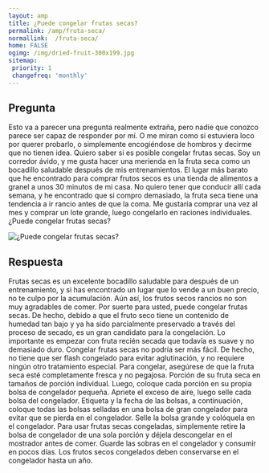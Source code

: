 ```yaml
---
layout: amp
title: ¿Puede congelar frutas secas?  
permalink: /amp/fruta-seca/
normallink:  /fruta-seca/
home: FALSE
ogimg: /img/dried-fruit-300x199.jpg
sitemap:
 priority: 1
 changefreq: 'monthly'
---
```




## Pregunta

Esto va a parecer una pregunta realmente extraña, pero nadie que conozco parece ser capaz de responder por mí. O me miran como si estuviera loco por querer probarlo, o simplemente encogiéndose de hombros y decirme que no tienen idea. Quiero saber si es posible congelar frutas secas. Soy un corredor ávido, y me gusta hacer una merienda en la fruta seca como un bocadillo saludable después de mis entrenamientos. El lugar más barato que he encontrado para comprar frutos secos es una tienda de alimentos a granel a unos 30 minutos de mi casa. No quiero tener que conducir allí cada semana, y he encontrado que si compro demasiado, la fruta seca tiene una tendencia a ir rancio antes de que la coma. Me gustaría comprar una vez al mes y comprar un lote grande, luego congelarlo en raciones individuales. ¿Puede congelar frutas secas?


![¿Puede congelar frutas secas?](https://sepuedecongelar.com/img/dried-fruit-300x199.jpg "¿Puede congelar frutas secas?" )


## Respuesta

Frutas secas es un excelente bocadillo saludable para después de un entrenamiento, y si has encontrado un lugar que lo vende a un buen precio, no te culpo por la acumulación. Aún así, los frutos secos rancios no son muy agradables de comer. Por suerte para usted, puede congelar frutas secas. De hecho, debido a que el fruto seco tiene un contenido de humedad tan bajo y ya ha sido parcialmente preservado a través del proceso de secado, es un gran candidato para la congelación. Lo importante es empezar con fruta recién secada que todavía es suave y no demasiado duro.
Congelar frutas secas no podría ser más fácil. De hecho, no tiene que ser flash congelado para evitar aglutinación, y no requiere ningún otro tratamiento especial. Para congelar, asegúrese de que la fruta seca esté completamente fresca y no pegajosa. Porción de su fruta seca en tamaños de porción individual. Luego, coloque cada porción en su propia bolsa de congelador pequeña. Apriete el exceso de aire, luego selle cada bolsa del congelador. Etiqueta y la fecha de las bolsas, a continuación, coloque todas las bolsas selladas en una bolsa de gran congelador para evitar que se pierda en el congelador. Selle la bolsa grande y colóquela en el congelador.
Para usar frutas secas congeladas, simplemente retire la bolsa de congelador de una sola porción y déjela descongelar en el mostrador antes de comer. Guarde las sobras en el congelador y consumir en pocos días. Los frutos secos congelados deben conservarse en el congelador hasta un año.
